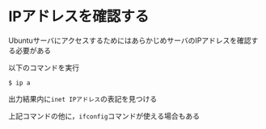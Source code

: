 # IPアドレスを確認する

UbuntuサーバにアクセスするためにはあらかじめサーバのIPアドレスを確認する必要がある

以下のコマンドを実行
```shell
$ ip a
```

出力結果内に```inet IPアドレス```の表記を見つける

上記コマンドの他に，```ifconfig```コマンドが使える場合もある